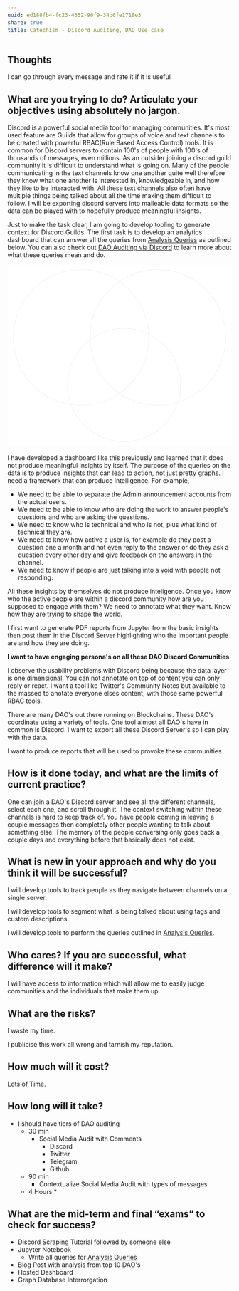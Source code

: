 ```yaml
---
uuid: ed188fb4-fc23-4352-90f9-34b6fe1718e3
share: true
title: Catechism - Discord Auditing, DAO Use case
---
```

## Thoughts

I can go through every message and rate it if it is useful

## What are you trying to do? Articulate your objectives using absolutely no jargon.

Discord is a powerful social media tool for managing communities. It's most used feature are Guilds that allow for groups of voice and text channels to be created with powerful RBAC(Rule Based Access Control) tools. It is common for Discord servers to contain 100's of people with 100's of thousands of messages, even millions. As an outsider joining a discord guild community it is difficult to understand what is going on. Many of the people communicating in the text channels know one another quite well therefore they know what one another is interested in, knowledgeable in, and how they like to be interacted with. All these text channels also often have multiple things being talked about all the time making them difficult to follow. I will be exporting discord servers into malleable data formats so the data can be played with to hopefully produce meaningful insights.

Just to make the task clear, I am going to develop tooling to generate context for Discord Guilds. The first task is to develop an analytics dashboard that can answer all the queries from [Analysis Queries](/fe4c8191-b213-44c3-9e9b-0cd31b42e303) as outlined below. You can also check out [DAO Auditing via Discord](/1c376bfd-75ef-4c0d-9e23-3680653de55f) to learn more about what these queries mean and do.

![Analysis Queries Diagram](AnalysisQueries.svg)

I have developed a dashboard like this previously and learned that it does not produce meaningful insights by itself. The purpose of the queries on the data is to produce insights that can lead to action, not just pretty graphs. I need a framework that can produce intelligence. For example,

* We need to be able to separate the Admin announcement accounts from the actual users.
* We need to be able to know who are doing the work to answer people's questions and who are asking the questions.
* We need to know who is technical and who is not, plus what kind of technical they are.
* We need to know how active a user is, for example do they post a question one a month and not even reply to the answer or do they ask a question every other day and give feedback on the answers in the channel.
* We need to know if people are just talking into a void with people not responding.

All these insights by themselves do not produce inteligence. Once you know who the active people are within a discord community how are you supposed to engage with them? We need to annotate what they want. Know how they are trying to shape the world.

I first want to generate PDF reports from Jupyter from the basic insights then post them in the Discord Server highlighting who the important people are and how they are doing.

**I want to have engaging persona's on all these DAO Discord Communities**

I observe the usability problems with Discord being because the data layer is one dimensional. You can not annotate on top of content you can only reply or react. I want a tool like Twitter's Community Notes but available to the massed to anotate everyone elses content, with those same powerful RBAC tools.

There are many DAO's out there running on Blockchains. These DAO's coordinate using a variety of tools. One tool almost all DAO's have in common is Discord. I want to export all these Discord Server's so I can play with the data.

I want to produce reports that will be used to provoke these communities.
## How is it done today, and what are the limits of current practice?

One can join a DAO's Discord server and see all the different channels, select each one, and scroll through it. The context switching within these channels is hard to keep track of. You have people coming in leaving a couple messages then completely other people wanting to talk about something else. The memory of the people conversing only goes back a couple days and everything before that basically does not exist.

## What is new in your approach and why do you think it will be successful?

I will develop tools to track people as they navigate between channels on a single server.

I will develop tools to segment what is being talked about using tags and custom descriptions.

I will develop tools to perform the queries outlined in [Analysis Queries](/fe4c8191-b213-44c3-9e9b-0cd31b42e303).

## Who cares? If you are successful, what difference will it make?

I will have access to information which will allow me to easily judge communities and the individuals that make them up.
## What are the risks?

I waste my time.

I publicise this work all wrong and tarnish my reputation.

## How much will it cost?

Lots of Time.
## How long will it take?

* I should have tiers of DAO auditing
	* 30 min
		* Social Media Audit with Comments
			* Discord
			* Twitter
			* Telegram
			* Github
	* 90 min
		* Contextualize Social Media Audit with types of messages
	* 4 Hours
		* 
## What are the mid-term and final “exams” to check for success?

* Discord Scraping Tutorial followed by someone else
* Jupyter Notebook
	* Write all queries for [Analysis Queries](/fe4c8191-b213-44c3-9e9b-0cd31b42e303)
* Blog Post with analysis from top 10 DAO's
* Hosted Dashboard
* Graph Database Interrorgation